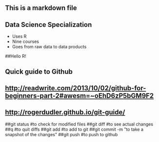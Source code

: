 ## This is a markdown file

## Data Science Specialization 

* Uses R 
* Nine courses 
* Goes from raw data to data products






##Hello R! 

## Quick guide to Github
## http://readwrite.com/2013/10/02/github-for-beginners-part-2#awesm=~oEhD6zP5bGM9F2
## http://rogerdudler.github.io/git-guide/

##git status #to check for modified files
##git diff #to see actual changes
##q #to quit diffs
##git add #to add to git
##git commit -m "to take a snapshot of the changes"
##git push #to push to github
